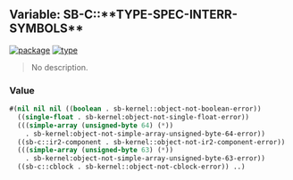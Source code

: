 ## Variable: SB-C::\*\*TYPE-SPEC-INTERR-SYMBOLS\*\*
[![package](https://img.shields.io/badge/Package-SB--C-5f9ea0.svg?style=social&colorA=999999)](../) [![type](https://img.shields.io/badge/Type-Variable-5f9ea0.svg?style=social&colorA=999999)](../#variable) 

> No description.

### Value
```cl
#(nil nil nil ((boolean . sb-kernel::object-not-boolean-error))
  ((single-float . sb-kernel:object-not-single-float-error))
  (((simple-array (unsigned-byte 64) (*))
    . sb-kernel:object-not-simple-array-unsigned-byte-64-error))
  ((sb-c::ir2-component . sb-kernel::object-not-ir2-component-error))
  (((simple-array (unsigned-byte 63) (*))
    . sb-kernel:object-not-simple-array-unsigned-byte-63-error))
  ((sb-c::cblock . sb-kernel::object-not-cblock-error)) ..)
```
